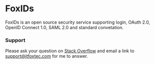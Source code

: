 # FoxIDs
FoxIDs is an open source security service supporting login, OAuth 2.0, OpenID Connect 1.0, SAML 2.0 and standard convetation.

### Support
Please ask your question on <a href="https://stackoverflow.com/">Stack Overflow</a> and email a link to <a href="mailto:support@itfoxtec.com?subject=FoxIDs">support@itfoxtec.com</a> for me to answer.<br />
